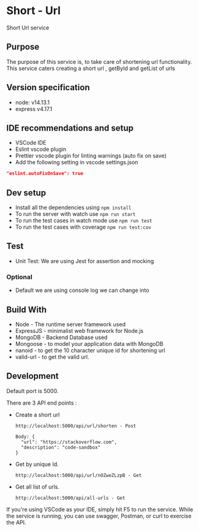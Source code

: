 # Short - Url

Short Url service

## Purpose

The purpose of this service is, to take care of shortening url functionality.
This service caters creating a short url , getById and getList of urls

## Version specification
- node: v14.13.1
- express v4.17.1

## IDE recommendations and setup

- VSCode IDE
- Eslint vscode plugin
- Prettier vscode plugin for linting warnings (auto fix on save)
- Add the following setting in vscode settings.json 
```json
"eslint.autoFixOnSave": true
```

## Dev setup
- Install all the dependencies using `npm install`
- To run the server with watch use `npm run start`
- To run the test cases in watch mode use `npm run test`
- To run the test cases with coverage `npm run test:cov`

## Test

- Unit Test: We are using Jest for assertion and mocking

### Optional
- Default we are using console log we can change into 

## Build With
* Node - The runtime server framework used
* ExpressJS - minimalist web framework for Node.js
* MongoDB - Backend Database used
* Mongoose - to model your application data with MongoDB
* nanoid - to get the 10 character unique id for shortening url
* valid-url - to get the valid url.

## Development

Default port is 5000.

There are 3 API end points :
* Create a short url
  ```
  http://localhost:5000/api/url/shorten - Post

  Body: {
    "url": "https://stackoverflow.com",
    "description": "code-sandbox"
  }
  ```
* Get by unique Id.
  ```
  http://localhost:5000/api/url/nOZweZLzpB - Get
  ```
* Get all list of urls.
  ```
  http://localhost:5000/api/all-urls - Get
  ```
  
If you're using VSCode as your IDE, simply hit F5 to run the service.  While the service is running, you can use swagger, 
Postman, or curl to exercise the API.